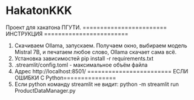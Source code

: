 # HakatonKKK
Проект для хакатона ПГУТИ.
======================== ИНСТРУКЦИЯ ========================
1) Скачиваем Ollama, запускаем. Получаем окно, выбираем модель Mistral 7B, и печатаем любое слово, Ollama скачает сама всё.
2) Установка зависимостей pip install -r requirements.txt
3) .streamlit/config.toml - максимальное объём файла
4) Адрес http://localhost:8501/
======================== ЕСЛИ ОШИБКИ С Python===============
1) Если python команду streamlit не видит:  python -m streamlit run ProductDataManager.py
